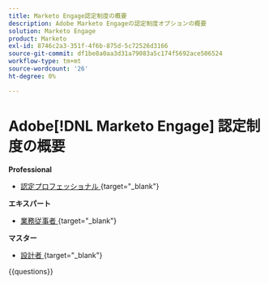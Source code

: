 ```yaml
---
title: Marketo Engage認定制度の概要
description: Adobe Marketo Engageの認定制度オプションの概要
solution: Marketo Engage
product: Marketo
exl-id: 8746c2a3-351f-4f6b-875d-5c72526d3166
source-git-commit: df1be8a0aa3d31a79083a5c174f5692ace506524
workflow-type: tm+mt
source-wordcount: '26'
ht-degree: 0%

---
```


# Adobe[!DNL Marketo Engage] 認定制度の概要

**Professional**

* [ 認定プロフェッショナル ](https://certification.adobe.com/certification/engage-professional){target="_blank"} <!--AD0-E555-->

**エキスパート**

* [ 業務従事者 ](https://certification.adobe.com/certification/marketo-engage-business-practitioner-expert){target="_blank"} <!--AD0-E559-->

**マスター**

* [ 設計者 ](https://certification.adobe.com/certification/marketo-engage-architect-master){target="_blank"} <!--AD0-E560-->

{{questions}}


